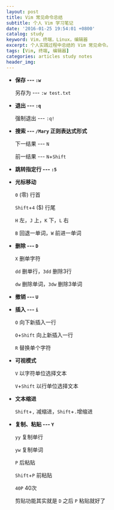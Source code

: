 ```yaml
---
layout: post
title: Vim 常见命令总结
subtitle: 个人 Vim 学习笔记
date: '2016-01-25 19:54:01 +0800'
catalog: study
keyword: Vim，终端，Linux，编辑器
excerpt: 个人实践过程中总结的 Vim 常见命令。
tags: [Vim, 终端, 编辑器]
categories: articles study notes
header_img: 
---
```


- **保存 --- `:w`**

    另存为 --- `:w test.txt`

- **退出 --- `:q`**

    强制退出 --- `:q!`

- **搜索 --- `/Mary` 正则表达式形式**

    下一结果 --- `N`

    前一结果 --- `N`+`Shift`

- **跳转指定行 --- `:5`**

- **光标移动**

    `0` (零) 行首

    `Shift`+`4` ($) 行尾

    `H` 左，`J` 上，`K` 下，`L` 右

    `B` 回退一单词，`W` 前进一单词

- **删除 --- `D`**

    `X` 删单字符

    `dd` 删单行，`3dd` 删除3行

    `dw` 删除单词，`3dw` 删除3单词

- **撤销 --- `U`**

- **插入 --- `i`**

    `O` 向下新插入一行
    
    `O`+`Shift` 向上新插入一行

    `R` 替换单个字符

- **可视模式**

    `V` 以字符单位选择文本

    `V`+`Shift` 以行单位选择文本

- **文本缩进**

    `Shift`+`,` 减缩进，`Shift`+`.`增缩进

- **复制、粘贴 ---  `Y`**

    `yy` 复制单行
    
    `yw` 复制单词

    `P` 后粘贴
    
    `Shift`+`P` 前粘贴

    `40P` 40次

    剪贴功能其实就是 `D` 之后 `P` 粘贴就好了



